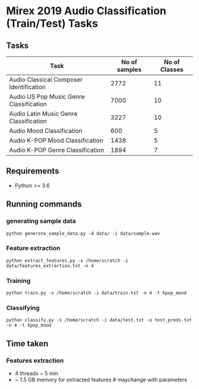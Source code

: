 # Mirex 2019 Audio Classification (Train/Test) Tasks

## Tasks

| Task                                      | No of samples | No of Classes |
|-------------------------------------------|---------------|---------------|
| Audio Classical Composer Identification | 2772          | 11            |
| Audio US Pop Music Genre Classification   | 7000          | 10            |
| Audio Latin Music Genre Classification    | 3227          | 10            |
| Audio Mood Classification                 | 600           | 5             |
| Audio K-POP Mood Classification           | 1438          | 5             |
| Audio K-POP Genre Classification          | 1894          | 7             |

## Requirements
- Python >= 3.6

## Running commands

### generating sample data

`python generate_sample_data.py -d data/ -i data/sample.wav`

### Feature extraction

`python extract_features.py -s /home/scratch -i data/features_extraction.txt -n 4 `

### Training

`python train.py -s /home/scratch -i data/train.txt -n 4 -t kpop_mood`

### Classifying

`python classify.py -s /home/scratch -i data/test.txt -o test_preds.txt -n 4 -t kpop_mood`

## Time taken

### Features extraction 
- 4 threads ~ 5 min
- ~ 1.5 GB memory for extracted features # maychange with parameters
